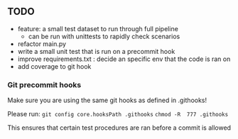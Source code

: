 
## TODO

* feature: a small test dataset to run through full pipeline
    * can be run with unittests to rapidly check scenarios
* refactor main.py
* write a small unit test that is run on a precommit hook
* improve requirements.txt : decide an specific env that the code is ran on
* add coverage to git hook

### Git precommit hooks
Make sure you are using the same git hooks as defined in .githooks!

Please run:
`git config core.hooksPath .githooks`
`chmod -R  777 .githooks`

This ensures that certain test procedures are ran before a commit is allowed